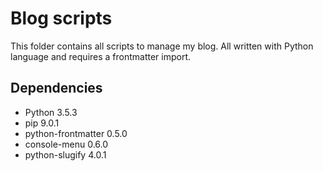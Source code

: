 # Blog scripts

This folder contains all scripts to manage my blog. All written with Python language and requires a frontmatter import.

## Dependencies

- Python 3.5.3
- pip 9.0.1
- python-frontmatter 0.5.0
- console-menu 0.6.0
- python-slugify 4.0.1
